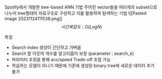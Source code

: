 Spotify에서 개발한 tree-based ANN 기법
주어진 vector들을 여러개의 subset으로 나누어 tree형태의 자료구조로 구성하고 이를 활용하여 탐색하는 기법
![[Pasted image 20231124111538.png]]
 $$시간 복잡도 : O(LogN)$$

특징
- Search index 생성이 간단하고 가벼움
- Search 할 이웃의 개수를 알고리즘이 보장 (parameter : search_k)
- 파라미터 조정을 통해 acc/speed Trade-off 조절 가능
- 학습하는 모델이 아니기 때문에 기존에 생성된 binary tree에 새로운 데이터 추가 불가

